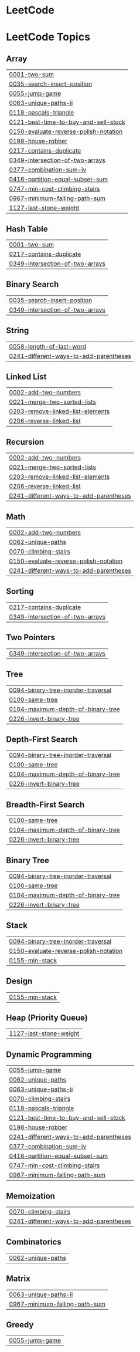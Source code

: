 # LeetCode
<!---LeetCode Topics Start-->
# LeetCode Topics
## Array
|  |
| ------- |
| [0001-two-sum](https://github.com/Kim-Bogeun/LeetCode/tree/master/0001-two-sum) |
| [0035-search-insert-position](https://github.com/Kim-Bogeun/LeetCode/tree/master/0035-search-insert-position) |
| [0055-jump-game](https://github.com/Kim-Bogeun/Coding/tree/master/0055-jump-game) |
| [0063-unique-paths-ii](https://github.com/Kim-Bogeun/Coding/tree/master/0063-unique-paths-ii) |
| [0118-pascals-triangle](https://github.com/Kim-Bogeun/Coding/tree/master/0118-pascals-triangle) |
| [0121-best-time-to-buy-and-sell-stock](https://github.com/Kim-Bogeun/Coding/tree/master/0121-best-time-to-buy-and-sell-stock) |
| [0150-evaluate-reverse-polish-notation](https://github.com/Kim-Bogeun/Coding/tree/master/0150-evaluate-reverse-polish-notation) |
| [0198-house-robber](https://github.com/Kim-Bogeun/Coding/tree/master/0198-house-robber) |
| [0217-contains-duplicate](https://github.com/Kim-Bogeun/Coding/tree/master/0217-contains-duplicate) |
| [0349-intersection-of-two-arrays](https://github.com/Kim-Bogeun/Coding/tree/master/0349-intersection-of-two-arrays) |
| [0377-combination-sum-iv](https://github.com/Kim-Bogeun/Coding/tree/master/0377-combination-sum-iv) |
| [0416-partition-equal-subset-sum](https://github.com/Kim-Bogeun/Coding/tree/master/0416-partition-equal-subset-sum) |
| [0747-min-cost-climbing-stairs](https://github.com/Kim-Bogeun/Coding/tree/master/0747-min-cost-climbing-stairs) |
| [0967-minimum-falling-path-sum](https://github.com/Kim-Bogeun/Coding/tree/master/0967-minimum-falling-path-sum) |
| [1127-last-stone-weight](https://github.com/Kim-Bogeun/Coding/tree/master/1127-last-stone-weight) |
## Hash Table
|  |
| ------- |
| [0001-two-sum](https://github.com/Kim-Bogeun/LeetCode/tree/master/0001-two-sum) |
| [0217-contains-duplicate](https://github.com/Kim-Bogeun/Coding/tree/master/0217-contains-duplicate) |
| [0349-intersection-of-two-arrays](https://github.com/Kim-Bogeun/Coding/tree/master/0349-intersection-of-two-arrays) |
## Binary Search
|  |
| ------- |
| [0035-search-insert-position](https://github.com/Kim-Bogeun/LeetCode/tree/master/0035-search-insert-position) |
| [0349-intersection-of-two-arrays](https://github.com/Kim-Bogeun/Coding/tree/master/0349-intersection-of-two-arrays) |
## String
|  |
| ------- |
| [0058-length-of-last-word](https://github.com/Kim-Bogeun/LeetCode/tree/master/0058-length-of-last-word) |
| [0241-different-ways-to-add-parentheses](https://github.com/Kim-Bogeun/Coding/tree/master/0241-different-ways-to-add-parentheses) |
## Linked List
|  |
| ------- |
| [0002-add-two-numbers](https://github.com/Kim-Bogeun/LeetCode/tree/master/0002-add-two-numbers) |
| [0021-merge-two-sorted-lists](https://github.com/Kim-Bogeun/LeetCode/tree/master/0021-merge-two-sorted-lists) |
| [0203-remove-linked-list-elements](https://github.com/Kim-Bogeun/LeetCode/tree/master/0203-remove-linked-list-elements) |
| [0206-reverse-linked-list](https://github.com/Kim-Bogeun/LeetCode/tree/master/0206-reverse-linked-list) |
## Recursion
|  |
| ------- |
| [0002-add-two-numbers](https://github.com/Kim-Bogeun/LeetCode/tree/master/0002-add-two-numbers) |
| [0021-merge-two-sorted-lists](https://github.com/Kim-Bogeun/LeetCode/tree/master/0021-merge-two-sorted-lists) |
| [0203-remove-linked-list-elements](https://github.com/Kim-Bogeun/LeetCode/tree/master/0203-remove-linked-list-elements) |
| [0206-reverse-linked-list](https://github.com/Kim-Bogeun/LeetCode/tree/master/0206-reverse-linked-list) |
| [0241-different-ways-to-add-parentheses](https://github.com/Kim-Bogeun/Coding/tree/master/0241-different-ways-to-add-parentheses) |
## Math
|  |
| ------- |
| [0002-add-two-numbers](https://github.com/Kim-Bogeun/LeetCode/tree/master/0002-add-two-numbers) |
| [0062-unique-paths](https://github.com/Kim-Bogeun/Coding/tree/master/0062-unique-paths) |
| [0070-climbing-stairs](https://github.com/Kim-Bogeun/Coding/tree/master/0070-climbing-stairs) |
| [0150-evaluate-reverse-polish-notation](https://github.com/Kim-Bogeun/Coding/tree/master/0150-evaluate-reverse-polish-notation) |
| [0241-different-ways-to-add-parentheses](https://github.com/Kim-Bogeun/Coding/tree/master/0241-different-ways-to-add-parentheses) |
## Sorting
|  |
| ------- |
| [0217-contains-duplicate](https://github.com/Kim-Bogeun/Coding/tree/master/0217-contains-duplicate) |
| [0349-intersection-of-two-arrays](https://github.com/Kim-Bogeun/Coding/tree/master/0349-intersection-of-two-arrays) |
## Two Pointers
|  |
| ------- |
| [0349-intersection-of-two-arrays](https://github.com/Kim-Bogeun/Coding/tree/master/0349-intersection-of-two-arrays) |
## Tree
|  |
| ------- |
| [0094-binary-tree-inorder-traversal](https://github.com/Kim-Bogeun/Coding/tree/master/0094-binary-tree-inorder-traversal) |
| [0100-same-tree](https://github.com/Kim-Bogeun/Coding/tree/master/0100-same-tree) |
| [0104-maximum-depth-of-binary-tree](https://github.com/Kim-Bogeun/Coding/tree/master/0104-maximum-depth-of-binary-tree) |
| [0226-invert-binary-tree](https://github.com/Kim-Bogeun/Coding/tree/master/0226-invert-binary-tree) |
## Depth-First Search
|  |
| ------- |
| [0094-binary-tree-inorder-traversal](https://github.com/Kim-Bogeun/Coding/tree/master/0094-binary-tree-inorder-traversal) |
| [0100-same-tree](https://github.com/Kim-Bogeun/Coding/tree/master/0100-same-tree) |
| [0104-maximum-depth-of-binary-tree](https://github.com/Kim-Bogeun/Coding/tree/master/0104-maximum-depth-of-binary-tree) |
| [0226-invert-binary-tree](https://github.com/Kim-Bogeun/Coding/tree/master/0226-invert-binary-tree) |
## Breadth-First Search
|  |
| ------- |
| [0100-same-tree](https://github.com/Kim-Bogeun/Coding/tree/master/0100-same-tree) |
| [0104-maximum-depth-of-binary-tree](https://github.com/Kim-Bogeun/Coding/tree/master/0104-maximum-depth-of-binary-tree) |
| [0226-invert-binary-tree](https://github.com/Kim-Bogeun/Coding/tree/master/0226-invert-binary-tree) |
## Binary Tree
|  |
| ------- |
| [0094-binary-tree-inorder-traversal](https://github.com/Kim-Bogeun/Coding/tree/master/0094-binary-tree-inorder-traversal) |
| [0100-same-tree](https://github.com/Kim-Bogeun/Coding/tree/master/0100-same-tree) |
| [0104-maximum-depth-of-binary-tree](https://github.com/Kim-Bogeun/Coding/tree/master/0104-maximum-depth-of-binary-tree) |
| [0226-invert-binary-tree](https://github.com/Kim-Bogeun/Coding/tree/master/0226-invert-binary-tree) |
## Stack
|  |
| ------- |
| [0094-binary-tree-inorder-traversal](https://github.com/Kim-Bogeun/Coding/tree/master/0094-binary-tree-inorder-traversal) |
| [0150-evaluate-reverse-polish-notation](https://github.com/Kim-Bogeun/Coding/tree/master/0150-evaluate-reverse-polish-notation) |
| [0155-min-stack](https://github.com/Kim-Bogeun/Coding/tree/master/0155-min-stack) |
## Design
|  |
| ------- |
| [0155-min-stack](https://github.com/Kim-Bogeun/Coding/tree/master/0155-min-stack) |
## Heap (Priority Queue)
|  |
| ------- |
| [1127-last-stone-weight](https://github.com/Kim-Bogeun/Coding/tree/master/1127-last-stone-weight) |
## Dynamic Programming
|  |
| ------- |
| [0055-jump-game](https://github.com/Kim-Bogeun/Coding/tree/master/0055-jump-game) |
| [0062-unique-paths](https://github.com/Kim-Bogeun/Coding/tree/master/0062-unique-paths) |
| [0063-unique-paths-ii](https://github.com/Kim-Bogeun/Coding/tree/master/0063-unique-paths-ii) |
| [0070-climbing-stairs](https://github.com/Kim-Bogeun/Coding/tree/master/0070-climbing-stairs) |
| [0118-pascals-triangle](https://github.com/Kim-Bogeun/Coding/tree/master/0118-pascals-triangle) |
| [0121-best-time-to-buy-and-sell-stock](https://github.com/Kim-Bogeun/Coding/tree/master/0121-best-time-to-buy-and-sell-stock) |
| [0198-house-robber](https://github.com/Kim-Bogeun/Coding/tree/master/0198-house-robber) |
| [0241-different-ways-to-add-parentheses](https://github.com/Kim-Bogeun/Coding/tree/master/0241-different-ways-to-add-parentheses) |
| [0377-combination-sum-iv](https://github.com/Kim-Bogeun/Coding/tree/master/0377-combination-sum-iv) |
| [0416-partition-equal-subset-sum](https://github.com/Kim-Bogeun/Coding/tree/master/0416-partition-equal-subset-sum) |
| [0747-min-cost-climbing-stairs](https://github.com/Kim-Bogeun/Coding/tree/master/0747-min-cost-climbing-stairs) |
| [0967-minimum-falling-path-sum](https://github.com/Kim-Bogeun/Coding/tree/master/0967-minimum-falling-path-sum) |
## Memoization
|  |
| ------- |
| [0070-climbing-stairs](https://github.com/Kim-Bogeun/Coding/tree/master/0070-climbing-stairs) |
| [0241-different-ways-to-add-parentheses](https://github.com/Kim-Bogeun/Coding/tree/master/0241-different-ways-to-add-parentheses) |
## Combinatorics
|  |
| ------- |
| [0062-unique-paths](https://github.com/Kim-Bogeun/Coding/tree/master/0062-unique-paths) |
## Matrix
|  |
| ------- |
| [0063-unique-paths-ii](https://github.com/Kim-Bogeun/Coding/tree/master/0063-unique-paths-ii) |
| [0967-minimum-falling-path-sum](https://github.com/Kim-Bogeun/Coding/tree/master/0967-minimum-falling-path-sum) |
## Greedy
|  |
| ------- |
| [0055-jump-game](https://github.com/Kim-Bogeun/Coding/tree/master/0055-jump-game) |
<!---LeetCode Topics End-->